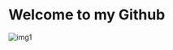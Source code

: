 # Welcome to my Github

![img1](https://avatars.githubusercontent.com/u/91582821?s=400&u=60f4f38ace429f38dd38c2bb3657078fc974f8b8&v=4)

<!---
- 👋 Hi, I’m @christoper__d
- 👀 I’m interested in learn programming
- 🌱 I’m currently learning python 
- 💞️ I’m looking to collaborate on ...
- 📫 How to reach me ...

--->
